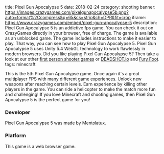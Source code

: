 title: Pixel Gun Apocalypse 5
date: 2018-02-24
category: shooting
banner: https://images.crazygames.com/pixelgunapocalypse5b.png?auto=format%2Ccompress&q=65&cs=strip&ch=DPR&fit=crop
iframe: https://www.crazygames.com/embed/pixel-gun-apocalypse-5
description: Pixel Gun Apocalypse 5 is an addictive fps game. You can check it out on CrazyGames directly in your browser, free of charge. The game is available as an unblocked game. The game includes instructions to make it easier to play. That way, you can see how to play Pixel Gun Apocalypse 5. Pixel Gun Apocalypse 5 uses Unity 5.4 WebGL technology to work flawlessly in modern browsers. Did you like playing Pixel Gun Apocalypse 5? Then take a look at our other <a href='https://www.crazygames.com/t/first-person-shooter' target='_blank'>first person shooter games</a> or <a href='https://www.crazygames.com/game/deadshot-io' target='_blank'>DEADSHOT.io</a> and <a href='https://www.crazygames.com/game/anger-foot-3d' target='_blank'>Fury Foot</a>.
tags: minecraft

This is the 5th Pixel Gun Apocalypse game. Once again it's a great multiplayer FPS with many different game experiences. Unlock new weapons after reaching certain levels. Earn experience by killing other players in the game. You can ride a helicopter to make the match more fun and challenging! If you love Minecraft and shooting games, then Pixel Gun Apocalypse 5 is the perfect game for you!



<h3>Developer</h3>
Pixel Gun Apocalypse 5 was made by Mentolatux.

<h3>Platform</h3>
This game is a web browser game. 
        